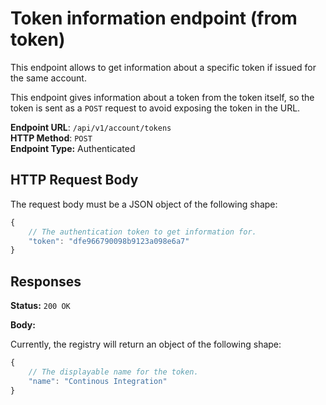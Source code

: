 Token information endpoint (from token)
=======================================

This endpoint allows to get information about a specific token if issued for the same account.  

This endpoint gives information about a token from the token itself, so the token is sent as a `POST` request to avoid exposing the token in the URL.  

**Endpoint URL**: `/api/v1/account/tokens`  
**HTTP Method**: `POST`  
**Endpoint Type:** Authenticated  

HTTP Request Body
-----------------

The request body must be a JSON object of the following shape:

```js
{
    // The authentication token to get information for.
    "token": "dfe966790098b9123a098e6a7"
}
```

Responses
---------

**Status:** `200 OK`

**Body:**

Currently, the registry will return an object of the following shape:

```js
{
    // The displayable name for the token.
    "name": "Continous Integration"
}
```
